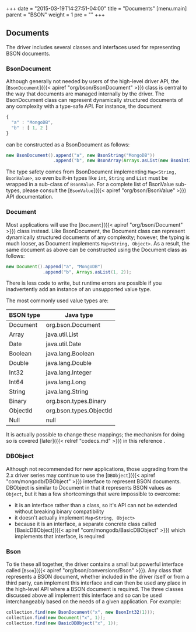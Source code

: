 +++
date = "2015-03-19T14:27:51-04:00"
title = "Documents"
[menu.main]
  parent = "BSON"
  weight = 1
  pre = "<i class='fa'></i>"
+++

## Documents

The driver includes several classes and interfaces used for representing BSON documents.

### BsonDocument

Although generally not needed by users of the high-level driver API, the [`BsonDocument`]({{< apiref "org/bson/BsonDocument" >}}) class is 
central to the way that documents are managed internally by the driver.  The BsonDocument class can represent dynamically structured 
documents of any complexity with a type-safe API.  For instance, the document 

```javascript
{ 
  "a" : "MongoDB", 
  "b" : [ 1, 2 ] 
}
```

can be constructed as a BsonDocument as follows:

```java
new BsonDocument().append("a", new BsonString("MongoDB"))
                  .append("b", new BsonArray(Arrays.asList(new BsonInt32(1), new BsonInt32(2))));
```

The type safety comes from BsonDocument implementing `Map<String, BsonValue>`, so even built-in types like `int`, `String` and `List` must
be wrapped in a sub-class of `BsonValue`.  For a complete list of BsonValue sub-types, please consult the 
[`BsonValue`]({{< apiref "org/bson/BsonValue" >}}) API documentation. 

### Document

Most applications will use the [`Document`]({{< apiref "org/bson/Document" >}}) class instead.  Like BsonDocument, the 
Document class can represent dynamically structured documents of any complexity; however, the typing is much looser, as Document 
implements `Map<String, Object>`. As a result, the same document as above can be constructed using the Document class as follows:

```java
new Document().append("a", "MongoDB")
              .append("b", Arrays.asList(1, 2));
```

There is less code to write, but runtime errors are possible if you inadvertently add an instance of an unsupported value type.  

The most commonly used value types are: 
   
| BSON type | Java type               |
|-----------|-------------------------|
| Document  | org.bson.Document       |
| Array     | java.util.List          |
| Date      | java.util.Date          |
| Boolean   | java.lang.Boolean       |
| Double    | java.lang.Double        |
| Int32     | java.lang.Integer       |
| Int64     | java.lang.Long          |
| String    | java.lang.String        |
| Binary    | org.bson.types.Binary   |
| ObjectId  | org.bson.types.ObjectId |
| Null      | null                    |

It is actually possible to change these mappings; the mechanism for doing so is covered [later]({{< relref "codecs.md" >}}) in this 
reference .

### DBObject

Although not recommended for new applications, those upgrading from the 2.x driver series may continue to use the 
[`DBObject`]({{< apiref "com/mongodb/DBObject" >}}) interface to represent BSON documents.  DBObject is similar to Document in that it 
represents BSON values as `Object`, but it has a few shortcomings that were impossible to overcome:
 
- it is an interface rather than a class, so it's API can not be extended without breaking binary compatibility
- it doesn't actually implement `Map<String, Object>`
- because it is an interface, a separate concrete class called [BasicDBObject]({{< apiref "com/mongodb/BasicDBObject" >}}) which implements 
that interface, is required

### Bson

To tie these all together, the driver contains a small but powerful interface called [`Bson`]({{< apiref "org/bson/conversions/Bson" >}}). 
Any class that represents a BSON document, whether included in the driver itself or from a third party, can implement this interface and 
can then be used any place in the high-level API where a BSON document is required. The three classes discussed above all implement this 
interface and so can be used interchangeably based on the needs of a given application.  For example:

```java
collection.find(new BsonDocument("x", new BsonInt32(1)));
collection.find(new Document("x", 1));
collection.find(new BasicDBObject("x", 1));
```



    